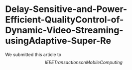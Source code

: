 # Delay-Sensitive-and-Power-Efficient-QualityControl-of-Dynamic-Video-Streaming-usingAdaptive-Super-Re
We submitted this article to $$IEEE Transactions on Mobile Computing$$
